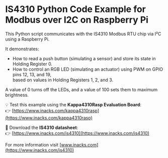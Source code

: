 # IS4310 Python Code Example for Modbus over I2C on Raspberry Pi

This Python script communicates with the IS4310 Modbus RTU chip via I²C using a Raspberry Pi.

It demonstrates:
- How to read a push button (simulating a sensor) and store its state in Holding Register 0.
- How to control an RGB LED (simulating an actuator) using PWM on GPIO pins 12, 13, and 19,  
  based on values in Holding Registers 1, 2, and 3.

A value of 0 turns off the LEDs, and a value of 100 sets them to maximum brightness.

💡 Test this example using the **Kappa4310Rasp Evaluation Board**:  
👉 [https://www.inacks.com/kappa4310rasp](https://www.inacks.com/kappa4310rasp)

📄 Download the **IS4310 datasheet**:  
👉 [https://www.inacks.com/is4310](https://www.inacks.com/is4310)

For more information visit [www.inacks.com](https://www.inacks.com/is4310)

